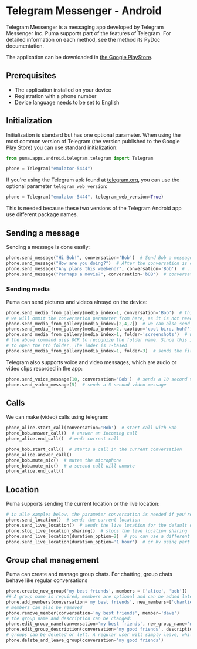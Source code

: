 # Telegram Messenger - Android

Telegram Messenger is a messaging app developed by Telegram Messenger Inc.
Puma supports part of the features of Telegram.
For detailed information on each method, see the method its PyDoc documentation.

The application can be downloaded
in [the Google PlayStore](https://play.google.com/store/apps/details?id=org.telegram.messenger).

## Prerequisites

- The application installed on your device
- Registration with a phone number
- Device language needs to be set to English

## Initialization

Initialization is standard but has one optional parameter.
When using the most common version of Telegram (the version published to the Google Play Store) you can use standard
initialization:

```python
from puma.apps.android.telegram.telegram import Telegram

phone = Telegram("emulator-5444")
```

If you're using the Telegram apk found at [telegram.org](https://telegram.org/android), you can use the optional
parameter `telegram_web_version`:

```python
phone = Telegram("emulator-5444", telegram_web_version=True)
```

This is needed because these two versions of the Telegram Android app use different package names.

## Sending a message

Sending a message is done easily:

```python
phone.send_message("Hi Bob!", conversation='Bob')  # Send Bob a message
phone.send_message("How are you doing?")  # After the conversation is opened, the conversation parameter is not needed
phone.send_message("Any plans this weekend?", conversation='Bob')  # ...But it's not a problem
phone.send_message("Perhaps a movie?", conversation='bOB')  # conversation names need to match exactly, but are case-insensitive
```

### Sending media

Puma can send pictures and videos alreayd on the device:

```python
phone.send_media_from_gallery(media_index=1, conversation='Bob')  # this picks the first picture in the media picker
# we will ommit the conversation parameter from here, as it is not needed once we have opened a conversation
phone.send_media_from_gallery(media_index=[2,4,7])  # we can also send multiple files: the 2nd, 4th and 7th
phone.send_media_from_gallery(media_index=2, caption='cool bird, huh?')  # captions are also supported
phone.send_media_from_gallery(media_index=1, folder='screenshots')  # we can also choose media files from a specific folder
# the above command uses OCR to recognize the folder name. Since this is not 100% reliable, you can also use an index
# to open the nth folder. The index is 1-based
phone.send_media_from_gallery(media_index=1, folder=3)  # sends the first media file from the 3rd folder in the Telegram dropdown 
```
Telegram also supports voice and video messages, which are audio or video clips recorded in the app:
```python
phone.send_voice_message(10, conversation='Bob')  # sends a 10 second voice message
phone.send_video_message(5)  # sends a 5 second video message
```


## Calls

We can make (video) calls using telegram:

```python
phone_alice.start_call(conversation='Bob')  # start call with Bob
phone_bob.answer_call()  # answer an incoming call
phone_alice.end_call()  # ends current call

phone_bob.start_call()  # starts a call in the current conversation
phone_alice.answer_call()
phone_bob.mute_mic()  # mutes the microphone
phone_bob.mute_mic()  # a second call will unmute
phone_alice.end_call()
```

## Location

Puma supports sending the current location or the live location:
```python
# in alle xamples below, the parameter conversation is needed if you're not currently in a conversation. We omit it here.
phone.send_location()  # sends the current location
phone.send_live_location()  # sends the live location for the default duration
phone.stop_live_location_sharing()  # stops the live location sharing
phone.send_live_location(duration_option=2)  # you can use a different duration option, by using a 1-based index
phone.send_live_location(duration_option='1 hour')  # or by using part of the UI text that's in view. This is readable code but less stable
```

## Group chat management

Puma can create and manage group chats. For chatting, group chats behave like regular conversations
```python
phone.create_new_group('my best friends', members = ['alice', 'bob'])  # Creates a group.
## A group name is required, members are optional and can be added later:
phone.add_members(conversation='my best friends', new_members=['charlie, dave'])
# members can also be removed
phone.remove_member(conversation='my best friends', member='dave')
# the group name and description can be changed:
phone.edit_group_name(conversation='my best friends', new_group_name='my good friends')
phone.edit_group_description(conversation='my good friends', description='Since 1999!')
# groups can be deleted or left. A regular user will simply leave, while the group owner will delete the group:
phone.delete_and_leave_group(conversation='my good friends')
```